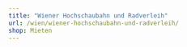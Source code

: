 ```yaml
---
title: "Wiener Hochschaubahn und Radverleih"
url: /wien/wiener-hochschaubahn-und-radverleih/
shop: Mieten
---
```

